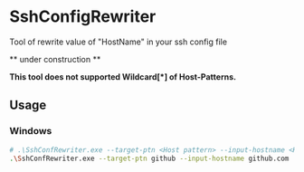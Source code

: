 # SshConfigRewriter
Tool of rewrite value of "HostName" in your ssh config file

** under construction ** 

**This tool does not supported Wildcard[\*] of Host-Patterns.**

## Usage
### Windows
```bash
# .\SshConfRewriter.exe --target-ptn <Host pattern> --input-hostname <HostName>
.\SshConfRewriter.exe --target-ptn github --input-hostname github.com
```
